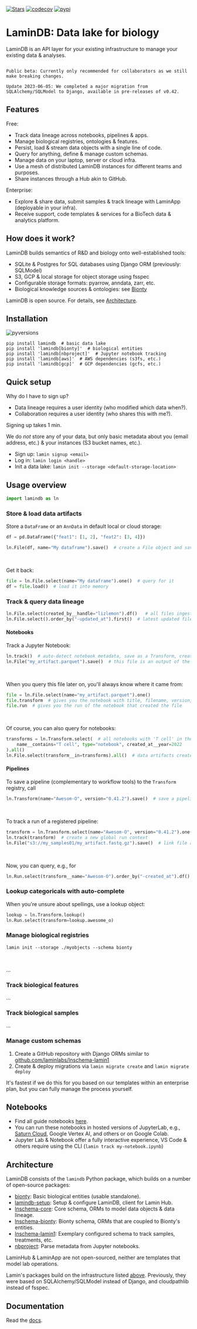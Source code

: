 [![Stars](https://img.shields.io/github/stars/laminlabs/lamindb?logo=GitHub&color=yellow)](https://github.com/laminlabs/lamindb)
[![codecov](https://codecov.io/gh/laminlabs/lamindb/branch/main/graph/badge.svg?token=VKMRJ7OWR3)](https://codecov.io/gh/laminlabs/lamindb)
[![pypi](https://img.shields.io/pypi/v/lamindb?color=blue&label=pypi%20package)](https://pypi.org/project/lamindb)

# LaminDB: Data lake for biology

LaminDB is an API layer for your existing infrastructure to manage your existing data & analyses.

```{warning}

Public beta: Currently only recommended for collaborators as we still make breaking changes.

Update 2023-06-05: We completed a major migration from SQLAlchemy/SQLModel to Django, available in pre-releases of v0.42.

```

## Features

Free:

- Track data lineage across notebooks, pipelines & apps.
- Manage biological registries, ontologies & features.
- Persist, load & stream data objects with a single line of code.
- Query for anything, define & manage custom schemas.
- Manage data on your laptop, server or cloud infra.
- Use a mesh of distributed LaminDB instances for different teams and purposes.
- Share instances through a Hub akin to GitHub.

Enterprise:

- Explore & share data, submit samples & track lineage with LaminApp (deployable in your infra).
- Receive support, code templates & services for a BioTech data & analytics platform.

## How does it work?

LaminDB builds semantics of R&D and biology onto well-established tools:

- SQLite & Postgres for SQL databases using Django ORM (previously: SQLModel)
- S3, GCP & local storage for object storage using fsspec
- Configurable storage formats: pyarrow, anndata, zarr, etc.
- Biological knowledge sources & ontologies: see [Bionty](https://lamin.ai/docs/bionty)

LaminDB is open source. For details, see [Architecture](#architecture).

## Installation

![pyversions](https://img.shields.io/pypi/pyversions/lamindb)

```shell
pip install lamindb  # basic data lake
pip install 'lamindb[bionty]'  # biological entities
pip install 'lamindb[nbproject]'  # Jupyter notebook tracking
pip install 'lamindb[aws]'  # AWS dependencies (s3fs, etc.)
pip install 'lamindb[gcp]'  # GCP dependencies (gcfs, etc.)
```

## Quick setup

Why do I have to sign up?

- Data lineage requires a user identity (who modified which data when?).
- Collaboration requires a user identity (who shares this with me?).

Signing up takes 1 min.

We do _not_ store any of your data, but only basic metadata about you (email address, etc.) & your instances (S3 bucket names, etc.).

- Sign up: `lamin signup <email>`
- Log in: `lamin login <handle>`
- Init a data lake: `lamin init --storage <default-storage-location>`

## Usage overview

```python
import lamindb as ln
```

### Store & load data artifacts

Store a `DataFrame` or an `AnnData` in default local or cloud storage:

```python
df = pd.DataFrame({"feat1": [1, 2], "feat2": [3, 4]})

ln.File(df, name="My dataframe").save()  # create a File object and save it
```

<br>

Get it back:

```python
file = ln.File.select(name="My dataframe").one()  # query for it
df = file.load()  # load it into memory
```

### Track & query data lineage

```python
ln.File.select(created_by__handle="lizlemon").df()   # all files ingested by lizlemon
ln.File.select().order_by("-updated_at").first()  # latest updated file
```

#### Notebooks

Track a Jupyter Notebook:

```python
ln.track()  # auto-detect notebook metadata, save as a Transform, create a Run
ln.File("my_artifact.parquet").save()  # this file is an output of the notebook run
```

<br>

When you query this file later on, you'll always know where it came from:

```python
file = ln.File.select(name="my_artifact.parquet").one()
file.transform  # gives you the notebook with title, filename, version, id, etc.
file.run  # gives you the run of the notebook that created the file
```

<br>

Of course, you can also query for notebooks:

```python
transforms = ln.Transform.select(  # all notebooks with 'T cell' in the title created in 2022
    name__contains="T cell", type="notebook", created_at__year=2022
).all()
ln.File.select(transform__in=transforms).all()  # data artifacts created by these notebooks
```

#### Pipelines

To save a pipeline (complementary to workflow tools) to the `Transform` registry, call

```python
ln.Transform(name="Awesom-O", version="0.41.2").save()  # save a pipeline
```

<br>

To track a run of a registered pipeline:

```python
transform = ln.Transform.select(name="Awesom-O", version="0.41.2").one()  # select a pipeline from the registry
ln.track(transform)  # create a new global run context
ln.File("s3://my_samples01/my_artifact.fastq.gz").save()  # link file against run & transform
```

<br>

Now, you can query, e.g., for

```python
ln.Run.select(transform__name="Awesom-O").order_by("-created_at").df()  # get the latest pipeline runs
```

### Lookup categoricals with auto-complete

When you're unsure about spellings, use a lookup object:

```python
lookup = ln.Transform.lookup()
ln.Run.select(transform=lookup.awesome_o)
```

### Manage biological registries

```shell
lamin init --storage ./myobjects --schema bionty
```

<br>

...

### Track biological features

...

### Track biological samples

...

### Manage custom schemas

1. Create a GitHub repository with Django ORMs similar to [github.com/laminlabs/lnschema-lamin1](https://github.com/laminlabs/lnschema-lamin1)
2. Create & deploy migrations via `lamin migrate create` and `lamin migrate deploy`

It's fastest if we do this for you based on our templates within an enterprise plan, but you can fully manage the process yourself.

## Notebooks

- Find all guide notebooks [here](https://github.com/laminlabs/lamindb/tree/main/docs/guide).
- You can run these notebooks in hosted versions of JupyterLab, e.g., [Saturn Cloud](https://github.com/laminlabs/run-lamin-on-saturn), Google Vertex AI, and others or on Google Colab.
- Jupyter Lab & Notebook offer a fully interactive experience, VS Code & others require using the CLI (`lamin track my-notebook.ipynb`)

## Architecture

LaminDB consists of the `lamindb` Python package, which builds on a number of open-source packages:

- [bionty](https://github.com/laminlabs/bionty): Basic biological entities (usable standalone).
- [lamindb-setup](https://github.com/laminlabs/lamindb-setup): Setup & configure LaminDB, client for Lamin Hub.
- [lnschema-core](https://github.com/laminlabs/lnschema-core): Core schema, ORMs to model data objects & data lineage.
- [lnschema-bionty](https://github.com/laminlabs/lnschema-bionty): Bionty schema, ORMs that are coupled to Bionty's entities.
- [lnschema-lamin1](https://github.com/laminlabs/lnschema-lamin1): Exemplary configured schema to track samples, treatments, etc.
- [nbproject](https://github.com/laminlabs/nbproject): Parse metadata from Jupyter notebooks.

LaminHub & LaminApp are not open-sourced, neither are templates that model lab operations.

Lamin's packages build on the infrastructure listed
[above](#how-does-it-work). Previously, they were based on SQLAlchemy/SQLModel
instead of Django, and cloudpathlib instead of fsspec.

## Documentation

Read the [docs](https://lamin.ai/docs/guide/).
